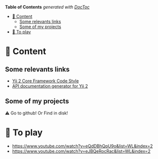 <!-- START doctoc generated TOC please keep comment here to allow auto update -->
<!-- DON'T EDIT THIS SECTION, INSTEAD RE-RUN doctoc TO UPDATE -->
**Table of Contents**  *generated with [DocToc](https://github.com/thlorenz/doctoc)*

- [:memo: Content](#memo-content)
  - [Some relevants links](#some-relevants-links)
  - [Some of my projects](#some-of-my-projects)
- [:rocket: To play](#rocket-to-play)

<!-- END doctoc generated TOC please keep comment here to allow auto update -->

# :memo: Content
<!-- --------------------------------------------- -->
## Some relevants links

- [Yii 2 Core Framework Code Style](https://github.com/yiisoft/yii2/blob/master/docs/internals/core-code-style.md)
- [API documentation generator for Yii 2](https://github.com/yiisoft/yii2-apidoc)

## Some of my projects

:warning: Go to github! Or Find in disk!

# :rocket: To play

- <https://www.youtube.com/watch?v=eQdDBhQpU9o&list=WL&index=2>
- <https://www.youtube.com/watch?v=eJBQeRocRac&list=WL&index=2>